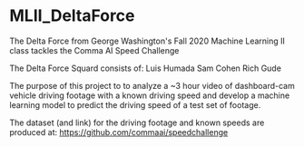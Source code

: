 # MLII_DeltaForce
The Delta Force from George Washington's Fall 2020 Machine Learning II class tackles the Comma AI Speed Challenge

The Delta Force Squard consists of:
  Luis Humada
  Sam Cohen
  Rich Gude

The purpose of this project to to analyze a ~3 hour video of dashboard-cam vehicle driving footage with a known driving speed and develop a machine learning model to predict the driving speed of a test set of footage.

The dataset (and link) for the driving footage and known speeds are produced at: https://github.com/commaai/speedchallenge
